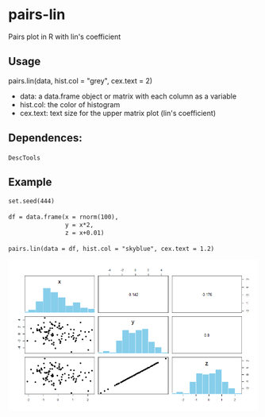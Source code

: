 # pairs-lin
Pairs plot in R with lin's coefficient

## Usage
pairs.lin(data, hist.col = "grey", cex.text = 2)

- data: a data.frame object or matrix with each column as a variable
- hist.col: the color of histogram
- cex.text: text size for the upper matrix plot (lin's coefficient)

## Dependences:
`DescTools`

## Example

```
set.seed(444)

df = data.frame(x = rnorm(100),
                y = x*2,
                z = x+0.01)
            
pairs.lin(data = df, hist.col = "skyblue", cex.text = 1.2) 
```

![](https://github.com/arthur-rocha/pairs-lin/blob/master/ex_lin_pairs.png)
